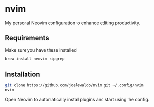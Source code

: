 # nvim

My personal Neovim configuration to enhance editing productivity.

## Requirements

Make sure you have these installed:

```bash
brew install neovim ripgrep
```

## Installation

```bash
git clone https://github.com/joelewaldo/nvim.git ~/.config/nvim
nvim
```

Open Neovim to automatically install plugins and start using the config.
